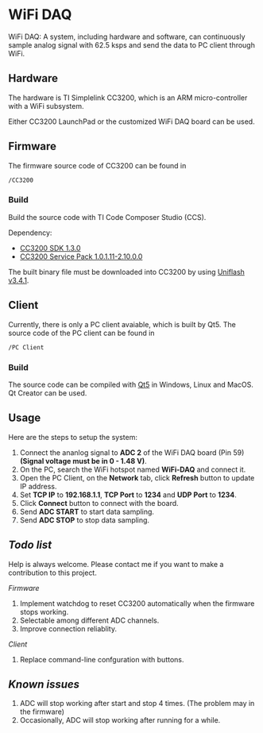 # WiFi DAQ

WiFi DAQ: A system, including hardware and software, can continuously sample analog signal with 62.5 ksps and send the data to PC client through WiFi.

## Hardware

The hardware is TI Simplelink CC3200, which is an ARM micro-controller with a WiFi subsystem.

Either CC3200 LaunchPad or the customized WiFi DAQ board can be used.

## Firmware

The firmware source code of CC3200 can be found in

```
/CC3200
```

### Build

Build the source code with TI Code Composer Studio (CCS).

Dependency:

* [CC3200 SDK 1.3.0](http://www.ti.com/tool/CC3200SDK)
* [CC3200 Service Pack 1.0.1.11-2.10.0.0](http://www.ti.com/tool/CC3200SDK)

The built binary file must be downloaded into CC3200 by using [Uniflash v3.4.1](http://www.ti.com/tool/UNIFLASH).

## Client

Currently, there is only a PC client avaiable, which is built by Qt5.
The source code of the PC client can be found in

```
/PC Client
```

### Build

The source code can be compiled with [Qt5](https://www.qt.io/) in Windows, Linux and MacOS. Qt Creator can be used.

## Usage

Here are the steps to setup the system:

1. Connect the ananlog signal to **ADC 2** of the WiFi DAQ board (Pin 59) **(Signal voltage must be in 0 - 1.48 V)**.
2. On the PC, search the WiFi hotspot named **WiFi-DAQ** and connect it.
3. Open the PC Client, on the **Network** tab, click **Refresh** button to update IP address.
4. Set **TCP IP** to **192.168.1.1**, **TCP Port** to **1234** and **UDP Port** to **1234**.
5. Click **Connect** button to connect with the board.
6. Send **ADC START** to start data sampling.
7. Send **ADC STOP** to stop data sampling. 

## *Todo list*

Help is always welcome. Please contact me if you want to make a contribution to this project.

*Firmware*

1. Implement watchdog to reset CC3200 automatically when the firmware stops working.
2. Selectable among different ADC channels.
3. Improve connection reliablity.

*Client*

1. Replace command-line confguration with buttons.

## *Known issues*

1. ADC will stop working after start and stop 4 times. (The problem may in the firmware)
2. Occasionally, ADC will stop working after running for a while.

